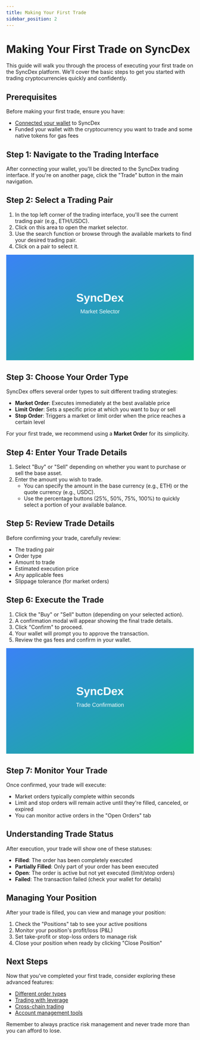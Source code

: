 ```yaml
---
title: Making Your First Trade
sidebar_position: 2
---
```


# Making Your First Trade on SyncDex

This guide will walk you through the process of executing your first trade on the SyncDex platform. We'll cover the basic steps to get you started with trading cryptocurrencies quickly and confidently.

## Prerequisites

Before making your first trade, ensure you have:
- [Connected your wallet](./connect-wallet.md) to SyncDex
- Funded your wallet with the cryptocurrency you want to trade and some native tokens for gas fees

## Step 1: Navigate to the Trading Interface

After connecting your wallet, you'll be directed to the SyncDex trading interface. If you're on another page, click the "Trade" button in the main navigation.

## Step 2: Select a Trading Pair

1. In the top left corner of the trading interface, you'll see the current trading pair (e.g., ETH/USDC).
2. Click on this area to open the market selector.
3. Use the search function or browse through the available markets to find your desired trading pair.
4. Click on a pair to select it.

![Market Selector](../../static/img/market-selector.svg)

## Step 3: Choose Your Order Type

SyncDex offers several order types to suit different trading strategies:

- **Market Order**: Executes immediately at the best available price
- **Limit Order**: Sets a specific price at which you want to buy or sell
- **Stop Order**: Triggers a market or limit order when the price reaches a certain level

For your first trade, we recommend using a **Market Order** for its simplicity.

## Step 4: Enter Your Trade Details

1. Select "Buy" or "Sell" depending on whether you want to purchase or sell the base asset.
2. Enter the amount you wish to trade.
   - You can specify the amount in the base currency (e.g., ETH) or the quote currency (e.g., USDC).
   - Use the percentage buttons (25%, 50%, 75%, 100%) to quickly select a portion of your available balance.

## Step 5: Review Trade Details

Before confirming your trade, carefully review:
- The trading pair
- Order type
- Amount to trade
- Estimated execution price
- Any applicable fees
- Slippage tolerance (for market orders)

## Step 6: Execute the Trade

1. Click the "Buy" or "Sell" button (depending on your selected action).
2. A confirmation modal will appear showing the final trade details.
3. Click "Confirm" to proceed.
4. Your wallet will prompt you to approve the transaction.
5. Review the gas fees and confirm in your wallet.

![Trade Confirmation](../../static/img/trade-confirmation.svg)

## Step 7: Monitor Your Trade

Once confirmed, your trade will execute:
- Market orders typically complete within seconds
- Limit and stop orders will remain active until they're filled, canceled, or expired
- You can monitor active orders in the "Open Orders" tab

## Understanding Trade Status

After execution, your trade will show one of these statuses:

- **Filled**: The order has been completely executed
- **Partially Filled**: Only part of your order has been executed
- **Open**: The order is active but not yet executed (limit/stop orders)
- **Failed**: The transaction failed (check your wallet for details)

## Managing Your Position

After your trade is filled, you can view and manage your position:

1. Check the "Positions" tab to see your active positions
2. Monitor your position's profit/loss (P&L)
3. Set take-profit or stop-loss orders to manage risk
4. Close your position when ready by clicking "Close Position"

## Next Steps

Now that you've completed your first trade, consider exploring these advanced features:

- [Different order types](../trading/order-types.md)
- [Trading with leverage](../trading/leverage.md)
- [Cross-chain trading](../trading/cross-chain.md)
- [Account management tools](../account/overview.md)

Remember to always practice risk management and never trade more than you can afford to lose.
